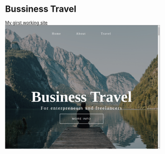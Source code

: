 # Bussiness Travel
[My girst working site](https://andrew18ned.github.io/)
![Мій перший робочий сайт](https://github.com/andrew18ned/andrew18ned.github.io/blob/main/mainpage.png)
